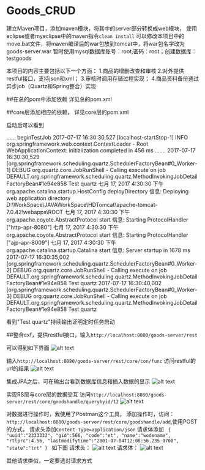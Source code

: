 # Goods_CRUD

建立Maven项目，添加maven模块，将其中的server部分转换成web模块，
使用eclipse或者myeclipse中的maven指令<code>clean install</code>
可以修改本项目中的move.bat文件，将maven编译后的war包放到tomcat中，将war包名字改为goods-server.war
暂时使用mysql数据库账号：root;密码：root；创建数据库：testgoods

本项目的内容主要包括以下一个方面：
1.商品的增删改查和审核
2.对外提供restful接口，支持json和xml；
3.审核时调用存储过程实现；
4.商品资料备份通过异步job（Quartz和Spring整合）实现


##在总的pom中添加依赖
详见总的pom.xml


##core层添加相应的依赖，
详见core层的pom.xml


启动后可以看到

......
beginTestJob
2017-07-17 16:30:30,527 [localhost-startStop-1] INFO org.springframework.web.context.ContextLoader - Root WebApplicationContext: initialization completed in 456 ms
.......
2017-07-17 16:30:30,529 [org.springframework.scheduling.quartz.SchedulerFactoryBean#0_Worker-1] DEBUG org.quartz.core.JobRunShell - Calling execute on job DEFAULT.org.springframework.scheduling.quartz.MethodInvokingJobDetailFactoryBean#1e94e858
Test quartz
七月 17, 2017 4:30:30 下午 org.apache.catalina.startup.HostConfig deployDirectory
信息: Deploying web application directory D:\WorkSpace\JAVAWorkSpace\HDTomcat\apache-tomcat-7.0.42\webapps\ROOT
七月 17, 2017 4:30:30 下午 org.apache.coyote.AbstractProtocol start
信息: Starting ProtocolHandler ["http-apr-8080"]
七月 17, 2017 4:30:30 下午 org.apache.coyote.AbstractProtocol start
信息: Starting ProtocolHandler ["ajp-apr-8009"]
七月 17, 2017 4:30:30 下午 org.apache.catalina.startup.Catalina start
信息: Server startup in 1678 ms
2017-07-17 16:30:35,002 [org.springframework.scheduling.quartz.SchedulerFactoryBean#0_Worker-2] DEBUG org.quartz.core.JobRunShell - Calling execute on job DEFAULT.org.springframework.scheduling.quartz.MethodInvokingJobDetailFactoryBean#1e94e858
Test quartz
2017-07-17 16:30:40,002 [org.springframework.scheduling.quartz.SchedulerFactoryBean#0_Worker-3] DEBUG org.quartz.core.JobRunShell - Calling execute on job DEFAULT.org.springframework.scheduling.quartz.MethodInvokingJobDetailFactoryBean#1e94e858
Test quartz

看到"Test quartz"持续输出证明定时任务启动


##整合cxf，提供restful接口，输入<code>http://localhost:8080/goods-server/rest</code>

可以得到如下界面
![alt text](https://github.com/kingflag/Goods_CRUD/blob/master/src/site/restful-success.jpg "restful请求成功")

输入<code>http://localhost:8080/goods-server/rest/core/con/func</code>
访问restful的url的结果
![alt text](https://github.com/kingflag/Goods_CRUD/blob/master/src/site/restful-result.jpg "restful请求得到的结果")

集成JPA之后，可在输出台看到数据库信息和插入数据的显示
![alt text](https://github.com/kingflag/Goods_CRUD/blob/master/src/site/JPA-info.jpg "jpa集成成功后可以看到的图片")

实现RS层与core层的数据交互
访问<code>http://localhost:8080/goods-server/rest/core/goodshandle/querybyid/12</code>
![alt text](https://github.com/kingflag/Goods_CRUD/blob/master/src/site/rs-core.jpg "实现RS层与core层的数据交互")

对数据进行操作时，我使用了Postman这个工具，
添加操作时，访问：<code>http://localhost:8080/goods-server/rest/core/goodshandle/add</code>,使用POST的方式，
请求头添加<code>Content-Type=application/json</code>
请求体添加
<code>
	{
	"uuid":"2333333",
	"gid":566,
	"code":"et",
	"name":"wodename",
	"rtlprc":4.56,
	"lastmodifytime":"2001-07-04T12:08:56.235-0700",
	"state":"trt"
}
</code>
如下图
请求头：
![alt text](https://github.com/kingflag/Goods_CRUD/blob/master/src/site/http请求头.jpg "请求头")
请求体：
![alt text](https://github.com/kingflag/Goods_CRUD/blob/master/src/site/http请求头.jp "请求体")

其他请求类似，一定要选对请求方式